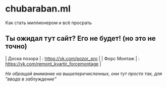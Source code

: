 # chubaraban.ml
Как стать миллионером и всё просрать

## Ты ожидал тут сайт? Его не будет! (но это не точно)

| Доска позора  | : https://vk.com/pozor_pro  |
| Форс Монтаж  | : https://vk.com/remont_kvartir_forcemontage  |

*Не обращай внимание на вышеперечисленных, они тут просто так, для "ввода в заблуждение"*

